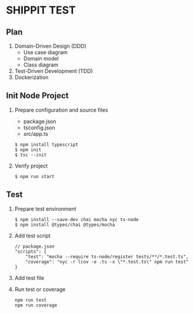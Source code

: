 # SHIPPIT TEST

## Plan
1. Domain-Driven Design (DDD)
    - Use case diagram
    - Domain model
    - Class diagram
2. Test-Driven Development (TDD)
3. Dockerization

## Init Node Project
1. Prepare configuration and source files
    - package.json
    - tsconfig.json
    - src/app.ts

    ```
    $ npm install typescript
    $ npm init
    $ tsc --init
    ```
2. Verify project

    ```
    $ npm run start
    ```

## Test
1. Prepare test environment

    ```
    $ npm install --save-dev chai mocha nyc ts-node
    $ npm install @types/chai @types/mocha
    ```
2. Add test script

    ```
    // package.json
    "scripts": {
        "test": "mocha --require ts-node/register tests/**/*.test.ts",
        "coverage": "nyc -r lcov -e .ts -x \"*.test.ts\" npm run test"
    }
    ```
3. Add test file
4. Run test or coverage

    ```
    npm run test
    npm run coverage
    ```